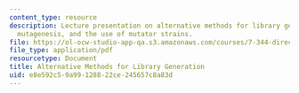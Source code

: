 ```yaml
---
content_type: resource
description: Lecture presentation on alternative methods for library generation, chemical
  mutagenesis, and the use of mutator strains.
file: https://ol-ocw-studio-app-qa.s3.amazonaws.com/courses/7-344-directed-evolution-engineering-biocatalysts-spring-2008/e8e592c59a99128822ce245657c8a83d_ses4_slides.pdf
file_type: application/pdf
resourcetype: Document
title: Alternative Methods for Library Generation
uid: e8e592c5-9a99-1288-22ce-245657c8a83d
---
```

